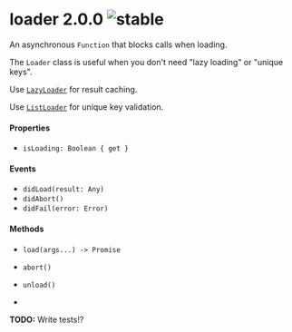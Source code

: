 
# loader 2.0.0 ![stable](https://img.shields.io/badge/stability-stable-4EBA0F.svg?style=flat)

An asynchronous `Function` that blocks calls when loading.

The `Loader` class is useful when you don't need "lazy loading" or "unique keys".

Use [`LazyLoader`](http://github.com/aleclarson/lazy-loader) for result caching.

Use [`ListLoader`](http://github.com/aleclarson/list-loader) for unique key validation.

#### Properties

- `isLoading: Boolean { get }`

#### Events

- `didLoad(result: Any)`
- `didAbort()`
- `didFail(error: Error)`

#### Methods

- `load(args...) -> Promise`
- `abort()`
- `unload()`

-

**TODO:** Write tests!?
